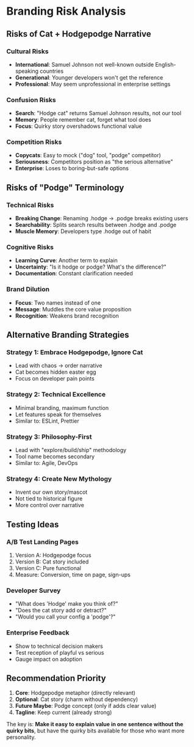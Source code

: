 # Branding Risk Analysis

## Risks of Cat + Hodgepodge Narrative

### Cultural Risks
- **International**: Samuel Johnson not well-known outside English-speaking countries
- **Generational**: Younger developers won't get the reference
- **Professional**: May seem unprofessional in enterprise settings

### Confusion Risks  
- **Search**: "Hodge cat" returns Samuel Johnson results, not our tool
- **Memory**: People remember cat, forget what tool does
- **Focus**: Quirky story overshadows functional value

### Competition Risks
- **Copycats**: Easy to mock ("dog" tool, "podge" competitor)
- **Seriousness**: Competitors position as "the serious alternative"
- **Enterprise**: Loses to boring-but-safe options

## Risks of "Podge" Terminology

### Technical Risks
- **Breaking Change**: Renaming .hodge → .podge breaks existing users
- **Searchability**: Splits search results between .hodge and .podge
- **Muscle Memory**: Developers type .hodge out of habit

### Cognitive Risks
- **Learning Curve**: Another term to explain
- **Uncertainty**: "Is it hodge or podge? What's the difference?"
- **Documentation**: Constant clarification needed

### Brand Dilution
- **Focus**: Two names instead of one
- **Message**: Muddles the core value proposition
- **Recognition**: Weakens brand recognition

## Alternative Branding Strategies

### Strategy 1: Embrace Hodgepodge, Ignore Cat
- Lead with chaos → order narrative
- Cat becomes hidden easter egg
- Focus on developer pain points

### Strategy 2: Technical Excellence
- Minimal branding, maximum function
- Let features speak for themselves
- Similar to: ESLint, Prettier

### Strategy 3: Philosophy-First
- Lead with "explore/build/ship" methodology
- Tool name becomes secondary
- Similar to: Agile, DevOps

### Strategy 4: Create New Mythology
- Invent our own story/mascot
- Not tied to historical figure
- More control over narrative

## Testing Ideas

### A/B Test Landing Pages
1. Version A: Hodgepodge focus
2. Version B: Cat story included  
3. Version C: Pure functional
4. Measure: Conversion, time on page, sign-ups

### Developer Survey
- "What does 'Hodge' make you think of?"
- "Does the cat story add or detract?"
- "Would you call your config a 'podge'?"

### Enterprise Feedback
- Show to technical decision makers
- Test reception of playful vs serious
- Gauge impact on adoption

## Recommendation Priority

1. **Core**: Hodgepodge metaphor (directly relevant)
2. **Optional**: Cat story (charm without dependency)
3. **Future Maybe**: Podge concept (only if adds clear value)
4. **Tagline**: Keep current (already strong)

The key is: **Make it easy to explain value in one sentence without the quirky bits**, but have the quirky bits available for those who want more personality.